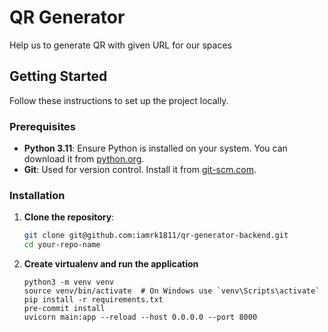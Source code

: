 # QR Generator

Help us to generate QR with given URL for our spaces

## Getting Started

Follow these instructions to set up the project locally.

### Prerequisites

- **Python 3.11**: Ensure Python is installed on your system. You can download it from [python.org](https://www.python.org/).
- **Git**: Used for version control. Install it from [git-scm.com](https://git-scm.com/).

### Installation

1. **Clone the repository**:
   ```bash
   git clone git@github.com:iamrk1811/qr-generator-backend.git
   cd your-repo-name
2. **Create virtualenv and run the application**
    ```
    python3 -m venv venv
    source venv/bin/activate  # On Windows use `venv\Scripts\activate`
    pip install -r requirements.txt
    pre-commit install
    uvicorn main:app --reload --host 0.0.0.0 --port 8000
